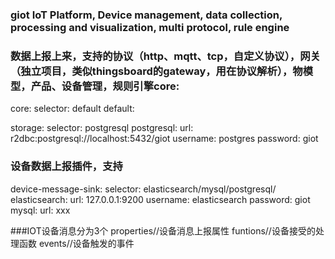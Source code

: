 ### giot IoT Platform, Device management, data collection, processing and visualization, multi protocol, rule engine
### 数据上报上来，支持的协议（http、mqtt、tcp，自定义协议），网关（独立项目，类似thingsboard的gateway，用在协议解析），物模型，产品、设备管理，规则引擎core:
core:
  selector: default
  default:
    
storage:
  selector: postgresql
  postgresql:
    url: r2dbc:postgresql://localhost:5432/giot
    username: postgres
    password: giot

### 设备数据上报插件，支持
device-message-sink:
  selector: elasticsearch/mysql/postgresql/
  elasticsearch:
    url: 127.0.0.1:9200
    username: elasticsearch
    password: giot
  mysql:
    url: xxx
    
###IOT设备消息分为3个
properties//设备消息上报属性
funtions//设备接受的处理函数
events//设备触发的事件